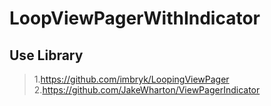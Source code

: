 # LoopViewPagerWithIndicator
## Use Library
> 1.https://github.com/imbryk/LoopingViewPager
> 2.https://github.com/JakeWharton/ViewPagerIndicator
